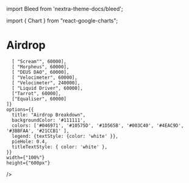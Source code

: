 import Bleed from 'nextra-theme-docs/bleed';

import { Chart } from "react-google-charts";



# Airdrop

<Bleed>
  <Chart
    chartType="PieChart"
    data={[
      [ "Receivers", "Amount" ],
      
     
      
      [ "Scream"", 60000],
      [ "Morpheus", 60000],
      [ "DEUS DAO", 60000],
      [ "Velocimeter", 60000],
      [ "Velocimeter", 240000],
      [ "Liquid Driver", 60000],
      ["Tarrot", 60000],
      ["Equaliser", 60000]
    ]}
    options={{
      title: "Airdrop Breakdown",
      backgroundColor: '#111111',
      colors: ['#046971', '#10575D', '#1D565B', '#003C40', '#4EAC9D', '#3BBFAA', '#21CCB1' ],
      legend: {textStyle: {color: 'white' }},
      pieHole: 0.4,
      titleTextStyle: { color: 'white' },
    }}
    width={"100%"}
    height={"600px"}
  />
</Bleed>

